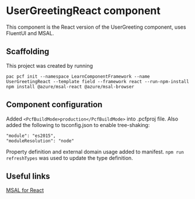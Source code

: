 # UserGreetingReact component

This component is the React version of the UserGreeting component, uses FluentUI and MSAL.

## Scaffolding
This project was created by running

    pac pcf init --namespace LearnComponentFramework --name UserGreetingReact --template field --framework react --run-npm-install
    npm install @azure/msal-react @azure/msal-browser

## Component configuration
Added `<PcfBuildMode>production</PcfBuildMode>` into .pcfproj file. Also added the following to tsconfig.json to enable tree-shaking:

    "module": "es2015",
    "moduleResolution": "node"

Property definition and external domain usage added to manifest. `npm run refreshTypes` was used to update the type definition.

## Useful links

[MSAL for React](https://github.com/AzureAD/microsoft-authentication-library-for-js/tree/dev/lib/msal-react)
